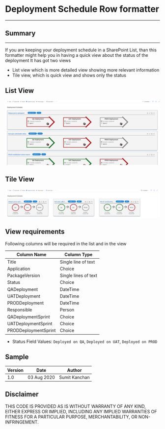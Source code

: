 # Deployment Schedule Row formatter
-----

## Summary
----

If you are keeping your deployment schedule in a SharePoint List, than this formatter might help you in having a quick view about the status of the deployment
It has got two views 
- List view which is more detailed view showing more relevant information
- Tile view, which is quick view and shows only the status


## List View

![Issue tracking row formatter](./DeploymentScheduleListView.png)


## Tile View

![Issue tracking row formatter](./DeploymentScheduleTileView.png)

 
## View requirements

Following columns will be required in the list and in the view

| Column Name          | Column Type          |
| -------------------- | -------------------- |
| Title                | Single line of text  |
| Application          | Choice               |
| PackageVersion       | Single lines of text |
| Status               | Choice               |
| QADeployment         | DateTime             |
| UATDeployment        | DateTime             |
| PRODDeployment       | DateTime             |
| Responsible          | Person               |
| QADeploymentSprint   | Choice               |
| UATDeploymentSprint  | Choice               |
| PRODDeploymentSprint | Choice               |

- Status Field Values: `Deployed on QA`, `Deployed on UAT`, `Deployed on PROD` 

## Sample

| Version | Date        | Author        |
| ------- | ----------- | ------------- |
| 1.0     | 03 Aug 2020 | Sumit Kanchan |

## Disclaimer

THIS CODE IS PROVIDED AS IS WITHOUT WARRANTY OF ANY KIND, EITHER EXPRESS OR IMPLIED, INCLUDING ANY IMPLIED WARRANTIES OF FITNESS FOR A PARTICULAR PURPOSE, MERCHANTABILITY, OR NON-INFRINGEMENT.
